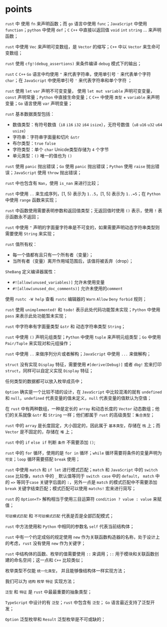 # points
`rust` 中 使用 `fn` 来声明函数；而 `go` 语言中使用 `func`；`JavaScript` 中使用 `function`；`python` 中使用 `def`；`C` `C++` 中直接以返回值 `void` `int` `string` ... 来声明函数；

`rust` 中使用 `Vec` 来声明可变数组，是 `Vector` 的缩写；`C++` 中以 `Vector` 来生命可变数组；

`rust` 使用 `cfg!(debug_assertions)` 来条件编译 `debug` 模式下的输出；

`rust` `C` `C++` `Go` 语言中均使用 `"` 来代表字符串，使用单引号 `'` 来代表单个字符 `char`；在 `JavaScript` 中使用单引号 `'` 来代表字符串和单个字符 ；

`rust` 使用 `let` `var` 声明不可变变量， 使用 `let mut variable` 声明可变变量，`const` 声明常量；`Python` 中直接生命变量；`C` `C++` 中使用 `类型` + `variable` 来声明变量；`Go` 语言使用 `var` 声明变量；

`rust` 基本数据类型包括：
- 数值类型：有符号数值（`i8` `i16` `i32` `i64` `isize`），无符号数值（`u8` `u16` `u32` `u64` `usize`）
- 字符串：字符串字面量和切片 `&str`
- 布尔类型：`true` `false`
- 字符类型：单个 `char` Unicde类型存储为 `4` 个字节
- 单元类型：`()` 唯一的值也为 `()`

`rust` 使用 `panic` 抛出错误；`Go` 使用 `panic` 抛出错误；`Python` 使用 `raise` 抛出错误；`JavaScript` 使用 `throw` 抛出错误；

`rust` 中也包含有 `Nan`，使用 `is_nan` 来进行比较；

`rust` 中使用 `..` 来生成序列，[1, 5) 表示为 `1..5`，[1, 5] 表示为 `1..=5`；在 `Python` 中使用 `range` 函数来实现；

`rust` 中函数使用需要表明参数和返回值类型；无返回值时使用 `()` 表示，使用 `!` 表示函数永不返回；

`rust` 中使用 `"` 声明的字面量字符串是不可变的，如果需要声明动态字符串类型则需要使用 `String` 来实现；

`rust` 值所有权：
- 每一个值都有且只有一个所有者（变量）；
- 当所有者（变量）离开作用域范围后，该值将被丢弃（drop）；

`SheBang` 定义编译器属性：

- `#![allow(unused_variables)]` 允许未使用变量
- `#![allow(unused_doc_comments)]` 允许未使用的`comment`

使用 `rustc -W help` 查看 `rustc` 编辑器的 `Warn` `Allow` `Deny` `forbid` 规则；

`rust` 使用 `unimplemented!` 和 `todo!` 表示此处代码功能暂未实现；`Python` 中使用 `pass` 来表示此处功能暂未实现；

`rust` 中字符串有字面量类型 `&str` 和 动态字符串类型 `String`；

`rust` 中使用 `()` 声明元组类型；`Python` 中使用 `tuple` 来声明元组类型；`Go` 中使用 `Pair/Tuple` 来实现对和元组操作；

`rust` 中使用 `..` 来做序列分片或者解构；`JavaScript` 中使用 `...` 来做解构；

`struct` 没有实现 `Display` 特征，需要使用 `#[derive(Debug)]` 或者 `dbg!` 宏来打印 `struct`，同样可以自定义实现 `Display` 特征；

任何类型的数据都可以放入枚举成员中；

`Option` 确实是一个比较不错的设计，在 `JavaScript` 中比较混淆的就有 `undefined` 和 `null`，`undefined` 代表变量的值未定义，`null` 代表变量的值默认为空值；

在 `rust` 中有两种数组，一种是定长的 `array` 和动态长度的 `Vector` 动态数组；他们的关系就像 `&str` 和 `String` 一样；他们都属于 `rust` 的高级类型：`集合类型`；

`rust` 中的 `array` 是长度固定，大小固定的，因此属于 `基本类型`，存储在 `栈` 上；而 `Vector` 是不固定的，存储在 `堆` 上；

`rust` 中的 `if` `else if` 判断 `条件` 不需要添加 `()`;

`rust` 中的 `for` 循环，使用的是 `for in` 循环；`while` 循环需要将条件的变量声明为 `可变`；`loop` 循环需要搭配 `break` 使用；

`rust` 中使用 `match` 和 `if let` 进行模式匹配；`match` 和 `JavaScript` 中的 `switch case` 比较像，`match` 中的 `_` 默认值等同于 `switch case` 中的 `default`， `match` 中的 `=>` 等同于`case` 关键字后面的 `:`，另外一点是 `match` 的模式匹配中不需要添加 `break` 关键字结束匹配；模式匹配可以使用 `matchs!` 宏来进行简写；

`rust` 的 `Option<T>` 解构相当于使用三目运算符 `condition ? value : value` 来赋值；

`可驳模式匹配` 和 `不可驳模式匹配` 代表是否是全部匹配模式；

`rust` 中方法使用和 `Python` 中相同的参数名 `self` 代表当前结构体；

`rust` 中有一个约定成俗的规定使用 `new` 作为关联函数构造器的名称，处于设计上的考虑，`rust` 没有使用 `new` 作为关键字；

`rust` 中结构体的函数、枚举的值需要使用 `::` 来调用；`::` 用于模块和关联函数创建的命名空间；这一点和 `C++` 比较类似；

枚举类型不仅能 `统一化类型`， 并且能够像结构体一样实现方法；

我们可以为 `结构` `枚举` `特征` 实现方法；

`泛型` 和 `特征` 是 `rust` 中最最重要的抽象类型；

`TypeScript` 中设计的有 `泛型`；`rust` 中包含有 `泛型`； `Go` 语言最近支持了泛型开发；

`Option` 泛型枚举和 `Result` 泛型枚举是不可或缺的；




 


<!--stackedit_data:
eyJoaXN0b3J5IjpbNjY3NzY5MTQ5LC0xOTA3OTcyODM5LC04MD
E1ODQ4MTMsNzQwNTMwMzAxLDE5MjI5MzM5NjksMTkzMDU3NzA1
MiwyMDU5NDYxNzUzLDUwNjkyMTEwLC0xNTk5ODc3NDA2LDEyMT
A3MDI1MTYsLTExNTk3MTk3NzgsLTExNzU3NzA1NjYsLTM4MjMx
OTg0OSwtMjUyMTc2NzkxLDEyODcxOTU0NDAsLTEyMjU1MzczNT
gsLTE2NzI5MDM2MzgsMTM5NDU2NjE5NywtMTg1NjE1MjEzOCwx
MjIwMTUyODU3XX0=
-->